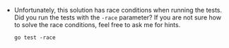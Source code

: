 - Unfortunately, this solution has race conditions when running the tests. Did you run the tests with the `-race` parameter?
If you are not sure how to solve the race conditions, feel free to ask me for hints.

  `go test -race`

